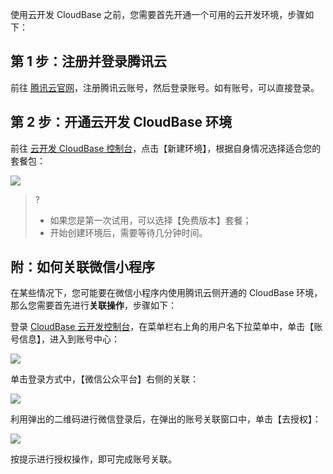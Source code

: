 使用云开发 CloudBase 之前，您需要首先开通一个可用的云开发环境，步骤如下：

## 第 1 步：注册并登录腾讯云

前往 [腾讯云官网](https://cloud.tencent.com/)，注册腾讯云账号，然后登录账号。如有账号，可以直接登录。

## 第 2 步：开通云开发 CloudBase 环境

前往 [云开发 CloudBase 控制台](https://console.cloud.tencent.com/tcb)，点击【新建环境】，根据自身情况选择适合您的套餐包：

![](https://main.qcloudimg.com/raw/5386abfe646bb17651898f10baba8541.png)

>? 
> - 如果您是第一次试用，可以选择【免费版本】套餐；
> - 开始创建环境后，需要等待几分钟时间。


## 附：如何关联微信小程序

在某些情况下，您可能要在微信小程序内使用腾讯云侧开通的 CloudBase 环境，那么您需要首先进行**关联操作**，步骤如下：

登录 [CloudBase 云开发控制台](https://console.cloud.tencent.com/tcb)，在菜单栏右上角的用户名下拉菜单中，单击【账号信息】，进入到账号中心：

![](https://main.qcloudimg.com/raw/1cf1452f8456424961c9e83b2051d2b7.png)

单击登录方式中，【微信公众平台】右侧的关联：

![](https://main.qcloudimg.com/raw/369a3797d72e1e1115cd82c161a49610.png)

利用弹出的二维码进行微信登录后，在弹出的账号关联窗口中，单击【去授权】：

![](https://main.qcloudimg.com/raw/9bbe1e77a8665526a488abdb67162901.png)

按提示进行授权操作，即可完成账号关联。
